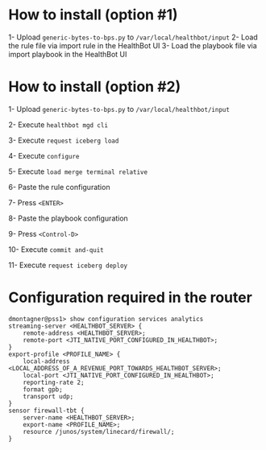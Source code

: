 # How to install (option #1)

1- Upload `generic-bytes-to-bps.py` to `/var/local/healthbot/input`
2- Load the rule file via import rule in the HealthBot UI
3- Load the playbook file via import playbook in the HealthBot UI


# How to install (option #2)

1- Upload `generic-bytes-to-bps.py` to `/var/local/healthbot/input`

2- Execute `healthbot mgd cli`

3- Execute `request iceberg load`

4- Execute `configure`

5- Execute `load merge terminal relative`

6- Paste the rule configuration

7- Press `<ENTER>`

8- Paste the playbook configuration

9- Press `<Control-D>`

10- Execute `commit and-quit`

11- Execute `request iceberg deploy`


# Configuration required in the router

```
dmontagner@pss1> show configuration services analytics
streaming-server <HEALTHBOT_SERVER> {
    remote-address <HEALTHBOT_SERVER>;
    remote-port <JTI_NATIVE_PORT_CONFIGURED_IN_HEALTHBOT>;
}
export-profile <PROFILE_NAME> {
    local-address <LOCAL_ADDRESS_OF_A_REVENUE_PORT_TOWARDS_HEALTHBOT_SERVER>;
    local-port <JTI_NATIVE_PORT_CONFIGURED_IN_HEALTHBOT>;
    reporting-rate 2;
    format gpb;
    transport udp;
}
sensor firewall-tbt {
    server-name <HEALTHBOT_SERVER>;
    export-name <PROFILE_NAME>;
    resource /junos/system/linecard/firewall/;
}
```
